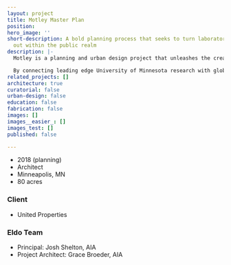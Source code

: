 ```yaml
---
layout: project
title: Motley Master Plan
position: 
hero_image: ''
short-description: A bold planning process that seeks to turn laboratories inside
  out within the public realm
description: |-
  Motley is a planning and urban design project that unleashes the creative energy from a collision between the best minds of University of Minnesota’s research labs, community organizations, world-class designers and artists at the urban nexus of two cities, the campus, and the Mississippi river.

  By connecting leading edge University of Minnesota research with global artists and world class designers, Motley will become a center for innovation and new ideas in Minnesota, and a window to the world for its diverse communities.
related_projects: []
architecture: true
curatorial: false
urban-design: false
education: false
fabrication: false
images: []
images__easier_: []
images_test: []
published: false

---
```

* 2018 (planning)
* Architect
* Minneapolis, MN
* 80 acres

### Client

* United Properties

### Eldo Team

* Principal: Josh Shelton, AIA
* Project Architect: Grace Broeder, AIA